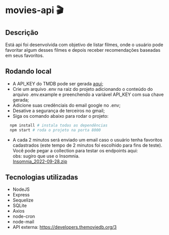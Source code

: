 # movies-api 🎬

## Descrição

Está api foi desenvolvida com objetivo de listar filmes, onde o usuário pode favoritar algum desses filmes e depois receber recomendações baseadas em seus favoritos.

## Rodando local

- A API_KEY do TMDB pode ser gerada <a target="_blank" href="https://developers.themoviedb.org/3/getting-started">aqui</a>;
- Crie um arquivo .env na raiz do projeto adicionando o conteúdo do arquivo .env.example e preenchendo a variável API_KEY com sua chave gerada;
- Adicione suas credênciais do email google no .env;
- Desative a segurança de terceiros no gmail;
- Siga os comando abaixo para rodar o projeto:
```bash
  npm install # instala todas as dependências
  npm start # roda o projeto na porta 8000
```
- A cada 2 minutos será enviado um email caso o usuário tenha favoritos cadastrados (este tempo de 2 minutos foi escolhido para fins de teste).</br>
Você pode pegar a collection para testar os endpoints aqui:</br>
obs: sugiro que use o Insomnia.</br>
[Insomnia_2022-09-28.zip](https://github.com/CarlosMendesDev/movies-api/files/9666150/Insomnia_2022-09-28.zip)

## Tecnologias utilizadas

- NodeJS
- Express
- Sequelize
- SQLite
- Axios
- node-cron
- node-mail
- API externa: https://developers.themoviedb.org/3
